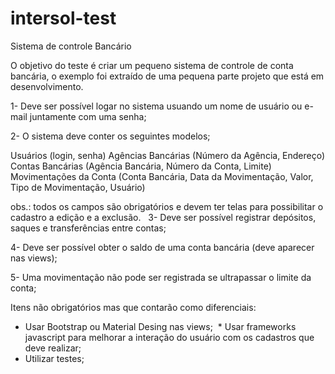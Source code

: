 # intersol-test
Sistema de controle Bancário

O objetivo do teste é criar um pequeno sistema de controle de conta bancária, o exemplo foi extraído de uma pequena parte projeto que está em desenvolvimento.

1- Deve ser possível logar no sistema usuando um nome de usuário ou e-mail juntamente com uma senha;

2- O sistema deve conter os seguintes modelos;

  Usuários (login, senha) 
  Agências Bancárias (Número da Agência, Endereço)
  Contas Bancárias (Agência Bancária, Número da Conta, Limite)
  Movimentações da Conta (Conta Bancária, Data da Movimentação, Valor, Tipo de Movimentação, Usuário)
  
  obs.: todos os campos são obrigatórios e devem ter telas para possibilitar o cadastro a edição e a exclusão.
  
3- Deve ser possível registrar depósitos, saques e transferências entre contas;

4- Deve ser possível obter o saldo de uma conta bancária (deve aparecer nas views);

5- Uma movimentação não pode ser registrada se ultrapassar o limite da conta;

Itens não obrigatórios mas que contarão como diferenciais:

  * Usar Bootstrap ou Material Desing nas views;
  * Usar frameworks javascript para melhorar a interação do usuário com os cadastros que deve realizar;
  * Utilizar testes;
